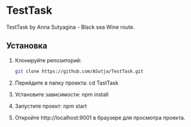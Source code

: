# TestTask

TestTask by Anna Sutyagina - Black sea Wine route.

## Установка

1. Клонируйте репозиторий:
   ```bash
   git clone https://github.com/ASutja/TestTask.git
   
2. Перейдите в папку проекта:
  cd TastTask

3. Установите зависимости:
  npm install

4. Запустите проект:
  npm start

5. Откройте http://localhost:9001 в браузере для просмотра проекта.
